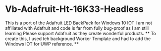 # Vb-Adafruit-Ht-16K33-Headless
This is a port of the Adafruit LED BackPack for Windows 10 IOT 
I am not affiliated with Adafruit and code is far from fully bug-proof as I am still learning 
Please support Adafruit as they create wonderful products.
** To create this, I used teh background Worker Template and had to add the Windows IOT for UWP reference. **
